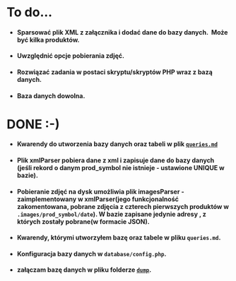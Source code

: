 # To do...

* #### Sparsować plik XML z załącznika i dodać dane do bazy danych.  Może być kilka produktów.

* #### Uwzględnić opcje pobierania zdjęć.

* #### Rozwiązać zadania w postaci skryptu/skryptów PHP wraz z bazą danych.
* #### Baza danych dowolna.

# DONE :-)

####

* #### Kwarendy do utworzenia bazy danych oraz tabeli w plik <a href="queries.md">```queries.md```</a> 

* #### Plik xmlParser pobiera dane z xml i zapisuje dane do bazy danych (jeśli rekord o danym prod_symbol nie istnieje - ustawione UNIQUE w bazie).

* #### Pobieranie zdjęć na dysk umożliwia plik imagesParser - zaimplementowany w xmlParser(jego funkcjonalność zakomentowana, pobrane zdjęcia z czterech pierwszych produktów w `.images/prod_symbol/date`). W bazie zapisane jedynie adresy , z których zostały pobrane(w formacie JSON).

* #### Kwarendy, którymi utworzyłem bazę oraz tabele w pliku `queries.md`.

* #### Konfiguracja bazy danych w `database/config.php`.

* #### załączam bazę danych w pliku folderze <a href="dump"> `dump`<a>.
